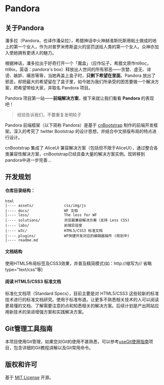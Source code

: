 Pandora 
========

## 关于Pandora

潘多拉（Pandora，也译作潘朵拉），希腊神话中火神赫淮斯托斯用粘土做成的地上的第一个女人，作为对普罗米修斯盗火的惩罚送给人类的第一个女人。众神亦加入使她拥有更诱人的魅力。

根据神话，潘多拉出于好奇打开一个「魔盒」（应作坛子，希腊文原作πίθος，πίθοι，英语：pandora's box）释放出人世间的所有邪恶——贪婪、虚无、诽谤、嫉妒、痛苦等等，当她再盖上盒子时，**只剩下希望在里面**。Pandora 放出了邪恶，却把最大的希望留在了盒子里，如今她为我们所承受的困苦要做一个解决方案，把希望带给大家，并取名 Pandora 项目。
            
Pandora 项目第一站——**前端解决方案**，接下来就让我们看看 **Pandora** 的表现吧！

> 经验告诉我们，不要重复发明轮子

Pandora 前端框架（以下简称 Pandora）是基于 [cnBootstrap](https://github.com/webcoding/cnBootstrap) 制作的前端开发框架。深入的考究了 twitter Bootstrap 的设计思想，并结合中文排版布局的特点进行设计。

cnBootstrap 集成了 AliceUI 兼容解决方案（包括但不限于AliceUI），通过整合各类兼容性解决方案，cnBootstrap已经具备大量的解决方案实例。现转移到pandora中进一步完善...


## 开发规划

#### 仓库目录结构：

	html
  	|---- assets/              css/img/js
	|---- docs/                WF 文档
	|---- less/                The less for WF
	|---- solutions/           浏览器兼容解决方案（支持 Less CSS)
	|---- labs/                前端实验室
	|---- w3c/                 HTML5/CSS3 标准文档
	|---- plugins/             WF快捷开发对应的编辑器插件 (规划中)
	|---- readme.md

#### 文档结构

使用HTML5布局标签及CSS3效果，并普及精简模式(如：http://缩写为// 省略type="text/css"等)

#### 阅读 HTML5/CSS3 标准文档

标准化文档项（Standard Specs），目前主要是对 HTML5/CSS3 这些较新的标准技术进行的标准文档研究。使用于标准布道。让更多不熟悉相关技术的人可以阅读更易懂的文档、了解需要注意的点和知悉相关的解决方案。后续计划是产出网站应用新技术的渐进增强方案和实践解决方案。

## Git管理工具指南 

本项目使用Git管理，如果您对Git的使用不甚熟悉，可以参考[useGit使用指南](https://github.com/pandoraui/useGit)项目，包含详细的Git教程讲解以及Git常用命令。

## 版权和许可

基于 [MIT License](http://en.wikipedia.org/wiki/MIT_License "WikiPedia 中关于 MIT License 的描述") 开源。
